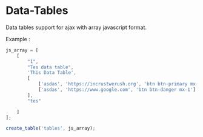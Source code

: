 # Data-Tables
Data tables support for ajax with array javascript format.

Example :

```javascript
js_array = [
    [
        "1",
        "Tes data table", 
        'This Data Table', 
        [
            ['asdas', 'https://incrustwerush.org', 'btn btn-primary mx-1'],
            ['asdas', 'https://www.google.com', 'btn btn-danger mx-1']
        ],
        "tes"

    ]
];

create_table('tables', js_array);
```
